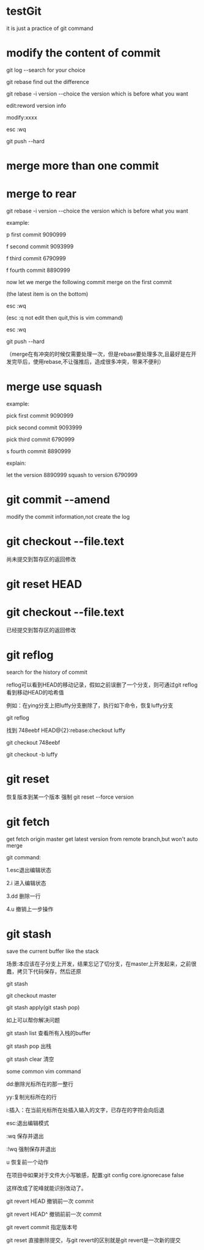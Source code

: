 # testGit
it is just a practice of git command


# modify the content of commit

git log --search for your choice

git rebase find out the difference

git rebase -i version --choice the version which is before what you want

edit:reword version info

modify:xxxx

esc :wq

git push --hard



# merge more than one commit

# merge to rear

git rebase -i version --choice the version which is before what you want

example:

p first commit 9090999

f second commit 9093999 

f third commit 6790999 

f fourth commit 8890999

now let we merge the following commit merge on the first commit

(the latest item is on the bottom)

esc :wq

(esc :q not edit then quit,this is vim command)

esc :wq

git push --hard 

（merge在有冲突的时候仅需要处理一次，但是rebase要处理多次,且最好是在开发完毕后，使用rebase,不让强推后，造成很多冲突，带来不便利）

# merge use squash

example:

pick first commit 9090999

pick second commit 9093999 

pick third commit 6790999 

s fourth commit 8890999

explain:

let the version 8890999 squash to version 6790999  

# git commit --amend  

modify the commit information,not create the log 

# git checkout --file.text

尚未提交到暂存区的返回修改



# git reset HEAD 

# git checkout --file.text

已经提交到暂存区的返回修改

# git reflog

search for the history of commit 

reflog可以看到HEAD的移动记录，假如之前误删了一个分支，则可通过git reflog看到移动HEAD的哈希值

例如：在ying分支上把luffy分支删除了，执行如下命令，恢复luffy分支

git reflog

找到 748eebf HEAD@{2}:rebase:checkout luffy

git checkout 748eebf

git checkout -b luffy


# git reset

恢复版本到某一个版本
强制 git reset --force version 

# git fetch

get fetch origin master
get latest version from remote branch,but won't auto merge


git command:

1.esc退出编辑状态

2.i  进入编辑状态

3.dd 删除一行

4.u 撤销上一步操作


# git stash

save the current buffer like the stack

场景:本应该在子分支上开发，结果忘记了切分支，在master上开发起来，之前很蠢，拷贝下代码保存，然后还原

git stash

git checkout master

git stash apply(git stash pop)

如上可以帮你解决问题

git stash list 查看所有入栈的buffer

git stash pop 出栈

git stash clear 清空

some common vim command

dd:删除光标所在的那一整行

yy:复制光标所在的行

i:插入：在当前光标所在处插入输入的文字，已存在的字符会向后退

esc:退出编辑模式

:wq 保存并退出

:!wq 强制保存并退出

u 恢复前一个动作



在项目中如果对于文件大小写敏感，配置:git config core.ignorecase false


这样改成了驼峰就能识别改动了。


git revert HEAD    撤销前一次 commit

git revert HEAD^               撤销前前一次 commit

git revert commit 指定版本号

git reset 直接删除提交，与git revert的区别就是git revert是一次新的提交

                            



